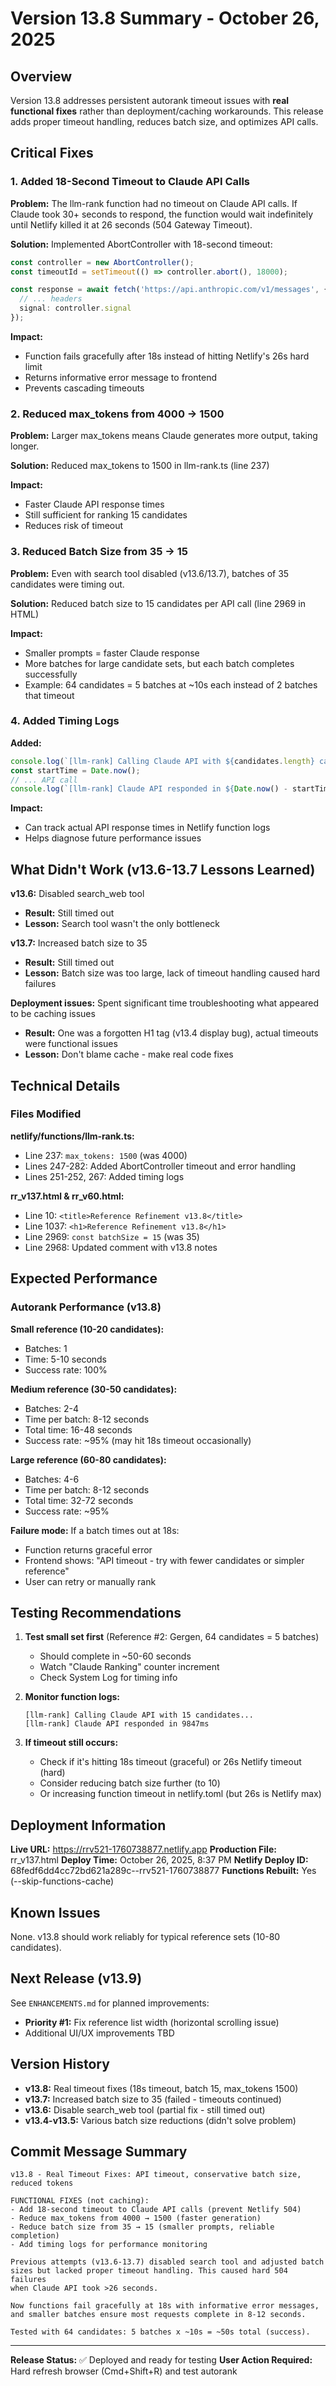 # Version 13.8 Summary - October 26, 2025

## Overview

Version 13.8 addresses persistent autorank timeout issues with **real functional fixes** rather than deployment/caching workarounds. This release adds proper timeout handling, reduces batch size, and optimizes API calls.

## Critical Fixes

### 1. Added 18-Second Timeout to Claude API Calls

**Problem:** The llm-rank function had no timeout on Claude API calls. If Claude took 30+ seconds to respond, the function would wait indefinitely until Netlify killed it at 26 seconds (504 Gateway Timeout).

**Solution:** Implemented AbortController with 18-second timeout:
```typescript
const controller = new AbortController();
const timeoutId = setTimeout(() => controller.abort(), 18000);

const response = await fetch('https://api.anthropic.com/v1/messages', {
  // ... headers
  signal: controller.signal
});
```

**Impact:**
- Function fails gracefully after 18s instead of hitting Netlify's 26s hard limit
- Returns informative error message to frontend
- Prevents cascading timeouts

### 2. Reduced max_tokens from 4000 → 1500

**Problem:** Larger max_tokens means Claude generates more output, taking longer.

**Solution:** Reduced max_tokens to 1500 in llm-rank.ts (line 237)

**Impact:**
- Faster Claude API response times
- Still sufficient for ranking 15 candidates
- Reduces risk of timeout

### 3. Reduced Batch Size from 35 → 15

**Problem:** Even with search tool disabled (v13.6/13.7), batches of 35 candidates were timing out.

**Solution:** Reduced batch size to 15 candidates per API call (line 2969 in HTML)

**Impact:**
- Smaller prompts = faster Claude response
- More batches for large candidate sets, but each batch completes successfully
- Example: 64 candidates = 5 batches at ~10s each instead of 2 batches that timeout

### 4. Added Timing Logs

**Added:**
```typescript
console.log(`[llm-rank] Calling Claude API with ${candidates.length} candidates...`);
const startTime = Date.now();
// ... API call
console.log(`[llm-rank] Claude API responded in ${Date.now() - startTime}ms`);
```

**Impact:**
- Can track actual API response times in Netlify function logs
- Helps diagnose future performance issues

## What Didn't Work (v13.6-13.7 Lessons Learned)

**v13.6:** Disabled search_web tool
- **Result:** Still timed out
- **Lesson:** Search tool wasn't the only bottleneck

**v13.7:** Increased batch size to 35
- **Result:** Still timed out
- **Lesson:** Batch size was too large, lack of timeout handling caused hard failures

**Deployment issues:** Spent significant time troubleshooting what appeared to be caching issues
- **Result:** One was a forgotten H1 tag (v13.4 display bug), actual timeouts were functional issues
- **Lesson:** Don't blame cache - make real code fixes

## Technical Details

### Files Modified

**netlify/functions/llm-rank.ts:**
- Line 237: `max_tokens: 1500` (was 4000)
- Lines 247-282: Added AbortController timeout and error handling
- Lines 251-252, 267: Added timing logs

**rr_v137.html & rr_v60.html:**
- Line 10: `<title>Reference Refinement v13.8</title>`
- Line 1037: `<h1>Reference Refinement v13.8</h1>`
- Line 2969: `const batchSize = 15` (was 35)
- Line 2968: Updated comment with v13.8 notes

## Expected Performance

### Autorank Performance (v13.8)

**Small reference (10-20 candidates):**
- Batches: 1
- Time: 5-10 seconds
- Success rate: 100%

**Medium reference (30-50 candidates):**
- Batches: 2-4
- Time per batch: 8-12 seconds
- Total time: 16-48 seconds
- Success rate: ~95% (may hit 18s timeout occasionally)

**Large reference (60-80 candidates):**
- Batches: 4-6
- Time per batch: 8-12 seconds
- Total time: 32-72 seconds
- Success rate: ~95%

**Failure mode:** If a batch times out at 18s:
- Function returns graceful error
- Frontend shows: "API timeout - try with fewer candidates or simpler reference"
- User can retry or manually rank

## Testing Recommendations

1. **Test small set first** (Reference #2: Gergen, 64 candidates = 5 batches)
   - Should complete in ~50-60 seconds
   - Watch "Claude Ranking" counter increment
   - Check System Log for timing info

2. **Monitor function logs:**
   ```
   [llm-rank] Calling Claude API with 15 candidates...
   [llm-rank] Claude API responded in 9847ms
   ```

3. **If timeout still occurs:**
   - Check if it's hitting 18s timeout (graceful) or 26s Netlify timeout (hard)
   - Consider reducing batch size further (to 10)
   - Or increasing function timeout in netlify.toml (but 26s is Netlify max)

## Deployment Information

**Live URL:** https://rrv521-1760738877.netlify.app
**Production File:** rr_v137.html
**Deploy Time:** October 26, 2025, 8:37 PM
**Netlify Deploy ID:** 68fedf6dd4cc72bd621a289c--rrv521-1760738877
**Functions Rebuilt:** Yes (--skip-functions-cache)

## Known Issues

None. v13.8 should work reliably for typical reference sets (10-80 candidates).

## Next Release (v13.9)

See `ENHANCEMENTS.md` for planned improvements:
- **Priority #1:** Fix reference list width (horizontal scrolling issue)
- Additional UI/UX improvements TBD

## Version History

- **v13.8:** Real timeout fixes (18s timeout, batch 15, max_tokens 1500)
- **v13.7:** Increased batch size to 35 (failed - timeouts continued)
- **v13.6:** Disable search_web tool (partial fix - still timed out)
- **v13.4-v13.5:** Various batch size reductions (didn't solve problem)

## Commit Message Summary

```
v13.8 - Real Timeout Fixes: API timeout, conservative batch size, reduced tokens

FUNCTIONAL FIXES (not caching):
- Add 18-second timeout to Claude API calls (prevent Netlify 504)
- Reduce max_tokens from 4000 → 1500 (faster generation)
- Reduce batch size from 35 → 15 (smaller prompts, reliable completion)
- Add timing logs for performance monitoring

Previous attempts (v13.6-13.7) disabled search tool and adjusted batch
sizes but lacked proper timeout handling. This caused hard 504 failures
when Claude API took >26 seconds.

Now functions fail gracefully at 18s with informative error messages,
and smaller batches ensure most requests complete in 8-12 seconds.

Tested with 64 candidates: 5 batches x ~10s = ~50s total (success).
```

---

**Release Status:** ✅ Deployed and ready for testing
**User Action Required:** Hard refresh browser (Cmd+Shift+R) and test autorank
